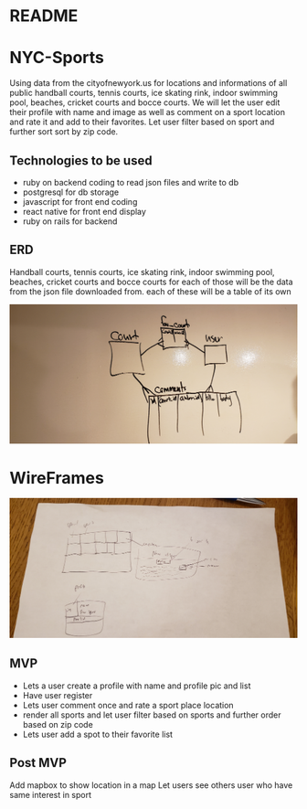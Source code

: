 # README

# NYC-Sports

Using data from the cityofnewyork.us for locations and informations of all public handball courts, tennis courts, ice skating rink, indoor swimming pool, beaches, cricket courts and bocce courts. We will let the user edit their profile with name and image as well as comment on a sport location and rate it and add to their favorites. Let user filter based on sport and further sort sort by zip code.

## Technologies to be used
* ruby on backend coding to read json files and write to db
* postgresql for db storage
* javascript for front end coding
* react native for front end display
* ruby on rails for backend


## ERD
Handball courts, tennis courts, ice skating rink, indoor swimming pool, beaches, cricket courts and bocce courts
for each of those will be the data from the json file downloaded from. each of these will be a table of its own

![ERD](ERD.jpg)

# WireFrames
![WireFrames](wireframe.jpg)

## MVP
* Lets a user create a profile with name and profile pic and list
* Have user register
* Lets user comment once and rate a sport place location
* render all sports and let user filter based on sports and further order based on zip code
* Lets user add a spot to their favorite list


## Post MVP
Add mapbox to show location in a map
Let users see others user who have same interest in sport
